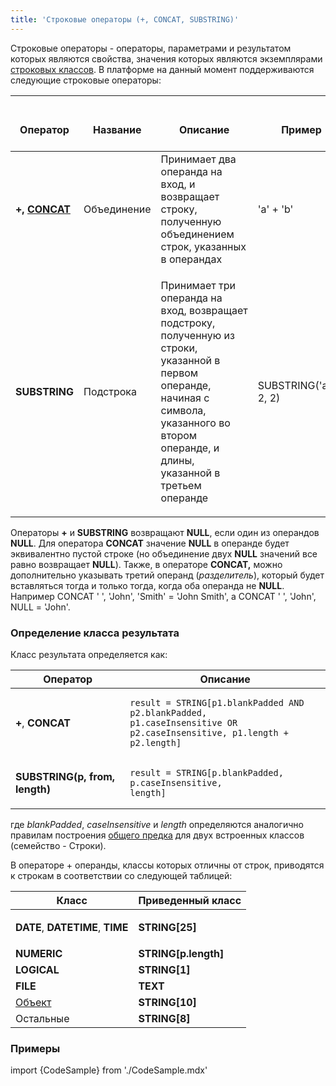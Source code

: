 ```yaml
---
title: 'Строковые операторы (+, CONCAT, SUBSTRING)'
---
```


Строковые операторы - операторы, параметрами и результатом которых являются свойства, значения которых являются экземплярами [строковых классов](Built-in_classes.md). В платформе на данный момент поддерживаются следующие строковые операторы:

|<div><br/><div><br/>Оператор<br/></div><br/></div>|<div><br/><div><br/>Название<br/></div><br/></div>|<div><br/><div><br/>Описание<br/></div><br/></div>|<div><br/><div><br/>Пример<br/></div><br/></div>|<div><br/><div><br/>Результат<br/></div><br/></div>|
|---|---|---|---|---|
|<strong>+, <strong>[CONCAT](CONCAT_operator.md)</strong></strong>|Объединение|Принимает два операнда на вход, и возвращает строку, полученную объединением строк, указанных в операндах|'a' + 'b'|'ab'|
|<strong>SUBSTRING</strong>|Подстрока|<p>Принимает три операнда на вход, возвращает подстроку, полученную из строки, указанной в первом операнде, начиная с символа, указанного во втором операнде, и длины, указанной в третьем операнде</p>|SUBSTRING('abc', 2, 2)|'bc'|

Операторы **+** и **SUBSTRING** возвращают **NULL**, если один из операндов **NULL**. Для оператора **CONCAT** значение **NULL** в операнде будет эквивалентно пустой строке (но объединение двух **NULL** значений все равно возвращает **NULL**). Также, в операторе **CONCAT,** можно дополнительно указывать третий операнд (*разделитель*), который будет вставляться тогда и только тогда, когда оба операнда не **NULL**. Например CONCAT ' ', 'John', 'Smith' = 'John Smith', а CONCAT ' ', 'John', NULL = 'John'.

### Определение класса результата

Класс результата определяется как:

|Оператор|Описание|
|---|---|
|<strong>+</strong>, <strong>CONCAT</strong>|<pre><code>result = STRING[p1.blankPadded AND p2.blankPadded, p1.caseInsensitive OR p2.caseInsensitive, p1.length + p2.length]</code></pre>|
|<strong>SUBSTRING(p, from, length)</strong>|<pre><code>result = STRING[p.blankPadded, p.caseInsensitive, length]</code></pre>|

где *blankPadded*, *caseInsensitive* и *length* определяются аналогично правилам построения [общего предка](Built-in_classes.md#commonparentclass) для двух встроенных классов (семейство - Строки).

В операторе + операнды, классы которых отличны от строк, приводятся к строкам в соответствии со следующей таблицей:

|Класс|Приведенный класс|
|---|---|
|<p><strong>DATE</strong>, <strong>DATETIME</strong>, <strong>TIME</strong></p>|<strong>STRING[25]</strong>|
|<strong>NUMERIC</strong>|<strong>STRING[p.length]</strong>|
|<strong>LOGICAL</strong>|<strong>STRING[1]</strong>|
|<strong>FILE</strong>|<strong>TEXT</strong>|
|[Объект](User_classes.md)|<strong>STRING[10]</strong>|
|Остальные|<strong>STRING[8]</strong>|

### Примеры


import {CodeSample} from './CodeSample.mdx'

<CodeSample url="https://ru-documentation.lsfusion.org/sample?file=OperatorPropertySample&block=concat"/>
